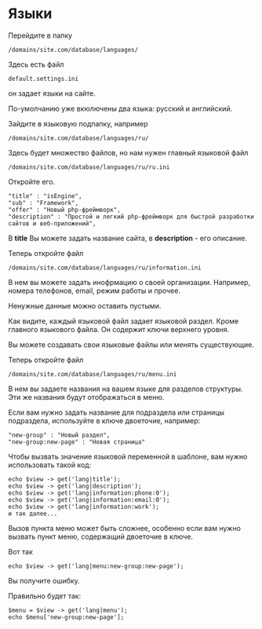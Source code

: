 # Языки

Перейдите в папку

	/domains/site.com/database/languages/

Здесь есть файл

	default.settings.ini

он задает языки на сайте.

По-умолчанию уже вкюлючены два языка: русский и английский.

Зайдите в языковую подпапку, например

	/domains/site.com/database/languages/ru/

Здесь будет множество файлов, но нам нужен главный языковой файл

	/domains/site.com/database/languages/ru/ru.ini

Откройте его.

	"title" : "isEngine",
	"sub" : "Framework",
	"offer" : "Новый php-фреймворк",
	"description" : "Простой и легкий php-фреймворк для быстрой разработки сайтов и веб-приложений",

В **title** Вы можете задать название сайта, в **description** - его описание.

Теперь откройте файл

	/domains/site.com/database/languages/ru/information.ini

В нем вы можете задать инофрмацию о своей организации. Например, номера телефонов, email, режим работы и прочее.

Ненужные данные можно оставить пустыми.

Как видите, каждый языковой файл задает языковой раздел. Кроме главного языкового файла. Он содержит ключи верхнего уровня.

Вы можете создавать свои языковые файлы или менять существующие.

Теперь откройте файл

	/domains/site.com/database/languages/ru/menu.ini

В нем вы задаете названия на вашем языке для разделов структуры. Эти же названия будут отображаться в меню.

Если вам нужно задать название для подраздела или страницы подраздела, используйте в ключе двоеточие, например:

	"new-group" : "Новый раздел",
	"new-group:new-page" : "Новая страница"

Чтобы вызвать значение языковой переменной в шаблоне, вам нужно использовать такой код:

	echo $view -> get('lang|title');
	echo $view -> get('lang|description');
	echo $view -> get('lang|information:phone:0');
	echo $view -> get('lang|information:email:0');
	echo $view -> get('lang|information:work');
	и так далее...

Вызов пункта меню может быть сложнее, особенно если вам нужно вызвать пункт меню, содержащий двоеточие в ключе.

Вот так

	echo $view -> get('lang|menu:new-group:new-page');

Вы получите ошибку.

Правильно будет так:

	$menu = $view -> get('lang|menu');
	echo $menu['new-group:new-page'];
